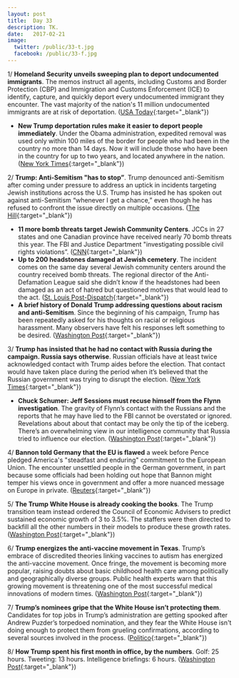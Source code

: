 ```yaml
---
layout: post
title:  Day 33
description: TK.
date:   2017-02-21
image:
  twitter: /public/33-t.jpg
  facebook: /public/33-f.jpg
---
```


1/ **Homeland Security unveils sweeping plan to deport undocumented immigrants**. The memos instruct all agents, including Customs and Border Protection (CBP) and Immigration and Customs Enforcement (ICE) to identify, capture, and quickly deport every undocumented immigrant they encounter. The vast majority of the nation's 11 million undocumented immigrants are at risk of deportation. ([USA Today](http://www.usatoday.com/story/news/nation/2017/02/21/donald-trump-homeland-security-issues-deportation-memos/98190192/){:target="_blank"})

* **New Trump deportation rules make it easier to deport people immediately**. Under the Obama administration, expedited removal was used only within 100 miles of the border for people who had been in the country no more than 14 days. Now it will include those who have been in the country for up to two years, and located anywhere in the nation. ([New York Times](https://www.nytimes.com/2017/02/21/us/politics/dhs-immigration-trump.html){:target="_blank"})

2/ **Trump: Anti-Semitism "has to stop”**. Trump denounced anti-Semitism after coming under pressure to address an uptick in incidents targeting Jewish institutions across the U.S. Trump has insisted he has spoken out against anti-Semitism “whenever I get a chance,” even though he has refused to confront the issue directly on multiple occasions. ([The Hill](http://thehill.com/homenews/administration/320412-trump-anti-semitism-has-to-stop){:target="_blank"})

* **11 more bomb threats target Jewish Community Centers**. JCCs in 27 states and one Canadian province have received nearly 70 bomb threats this year. The FBI and Justice Department "investigating possible civil rights violations”. ([CNN](http://www.cnn.com/2017/02/16/living/jcc-bomb-threats-anti-semitism/){:target="_blank"})
* **Up to 200 headstones damaged at Jewish cemetery**. The incident comes on the same day several Jewish community centers around the country received bomb threats. The regional director of the Anti-Defamation League said she didn’t know if the headstones had been damaged as an act of hatred but questioned motives that would lead to the act. ([St. Louis Post-Dispatch](http://www.stltoday.com/news/local/crime-and-courts/university-city-police-investigate-damage-to-headstones-at-jewish-cemetery/article_bafef56a-6ef2-5f90-a327-0ba7fa11e50b.html){:target="_blank"})
* **A brief history of Donald Trump addressing questions about racism and anti-Semitism**. Since the beginning of his campaign, Trump has been repeatedly asked for his thoughts on racial or religious harassment. Many observers have felt his responses left something to be desired. ([Washington Post](https://www.washingtonpost.com/news/politics/wp/2017/02/17/a-brief-history-of-donald-trump-addressing-questions-about-racism-and-anti-semitism/){:target="_blank"})

3/ **Trump has insisted that he had no contact with Russia during the campaign. Russia says otherwise**. Russian officials have at least twice acknowledged contact with Trump aides before the election. That contact would have taken place during the period when it’s believed that the Russian government was trying to disrupt the election. ([New York Times](https://www.nytimes.com/2017/02/20/us/politics/donald-trump-russia.html){:target="_blank"})

* **Chuck Schumer: Jeff Sessions must recuse himself from the Flynn investigation**. The gravity of Flynn’s contact with the Russians and the reports that he may have lied to the FBI cannot be overstated or ignored. Revelations about about that contact may be only the tip of the iceberg. There’s an overwhelming view in our intelligence community that Russia tried to influence our election. ([Washington Post](https://www.washingtonpost.com/opinions/chuck-schumer-jeff-sessions-must-recuse-himself-from-the-flynn-investigation/2017/02/21/ddecef5c-f556-11e6-8d72-263470bf0401_story.html){:target="_blank"})

4/ **Bannon told Germany that the EU is flawed** a week before Pence pledged America's "steadfast and enduring" commitment to the European Union. The encounter unsettled people in the German government, in part because some officials had been holding out hope that Bannon might temper his views once in government and offer a more nuanced message on Europe in private. ([Reuters](http://www.reuters.com/article/us-europe-trump-idUSKBN1601DS){:target="_blank"})

5/ **The Trump White House is already cooking the books**. The Trump transition team instead ordered the Council of Economic Advisers to predict sustained economic growth of 3 to 3.5%. The staffers were then directed to backfill all the other numbers in their models to produce these growth rates. ([Washington Post](https://www.washingtonpost.com/opinions/the-trump-team-is-already-cooking-the-books/2017/02/20/a793961e-f7b2-11e6-be05-1a3817ac21a5_story.html){:target="_blank"})

6/ **Trump energizes the anti-vaccine movement in Texas**. Trump’s embrace of discredited theories linking vaccines to autism has energized the anti-vaccine movement. Once fringe, the movement is becoming more popular, raising doubts about basic childhood health care among politically and geographically diverse groups. Public health experts warn that this growing movement is threatening one of the most successful medical innovations of modern times. ([Washington Post](https://www.washingtonpost.com/national/health-science/trump-energizes-the-anti-vaccine-movement-in-texas/2017/02/20/795bd3ae-ef08-11e6-b4ff-ac2cf509efe5_story.html){:target="_blank"})

7/ **Trump’s nominees gripe that the White House isn’t protecting them**. Candidates for top jobs in Trump’s administration are getting spooked after Andrew Puzder’s torpedoed nomination, and they fear the White House isn't doing enough to protect them from grueling confirmations, according to several sources involved in the process. ([Politico](http://www.politico.com/story/2017/02/trump-nominees-confirmation-cabinet-235157){:target="_blank"})

8/ **How Trump spent his first month in office, by the numbers**. Golf: 25 hours. Tweeting: 13 hours. Intelligence briefings: 6 hours. ([Washington Post](https://www.washingtonpost.com/news/politics/wp/2017/02/21/how-donald-trump-spent-his-first-month-in-office-by-the-numbers/){:target="_blank"})
